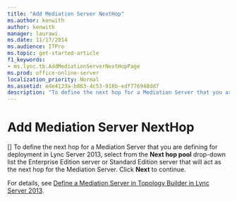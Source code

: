 ```yaml
---
title: "Add Mediation Server NextHop"
ms.author: kenwith
author: kenwith
manager: laurawi
ms.date: 11/17/2014
ms.audience: ITPro
ms.topic: get-started-article
f1_keywords:
- ms.lync.tb.AddMediationServerNextHopPage
ms.prod: office-online-server
localization_priority: Normal
ms.assetid: ede4123a-b863-4c53-916b-edf776948dd7
description: "To define the next hop for a Mediation Server that you are defining for deployment in Lync Server 2013, select from the Next hop pool drop-down list the Enterprise Edition server or Standard Edition server that will act as the next hop for the Mediation Server. Click Next to continue."
---
```


# Add Mediation Server NextHop
[]
To define the next hop for a Mediation Server that you are defining for deployment in Lync Server 2013, select from the **Next hop pool** drop-down list the Enterprise Edition server or Standard Edition server that will act as the next hop for the Mediation Server. Click **Next** to continue. 
  
For details, see [Define a Mediation Server in Topology Builder in Lync Server 2013](define-a-mediation-server-in-topology-builder.md).
  

